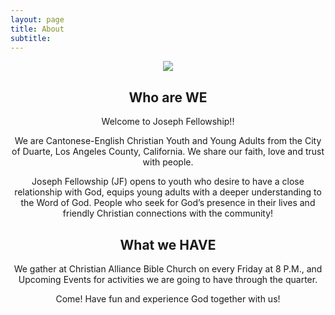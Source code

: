```yaml
---
layout: page
title: About
subtitle: 
---
```


<div style="text-align: center">
<p>
<img src="img/picture.jpeg" />
</p>

## Who are WE

Welcome to Joseph Fellowship!!

We are Cantonese-English Christian Youth and Young Adults from the City of Duarte, Los Angeles County, California. We share our faith, love and trust with people.

Joseph Fellowship (JF) opens to youth who desire to have a close relationship with God, equips young adults with a deeper understanding to the Word of God. People who seek for God’s presence in their lives and friendly Christian connections with the community!

## What we HAVE

We gather at Christian Alliance Bible Church on every Friday at 8 P.M.,
and Upcoming Events for activities we are going to have through the quarter.

Come! Have fun and experience God together with us!
</div>